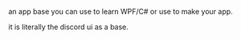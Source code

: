 an app base you can use to learn WPF/C# or use to make your app.

it is literally the discord ui as a base.
